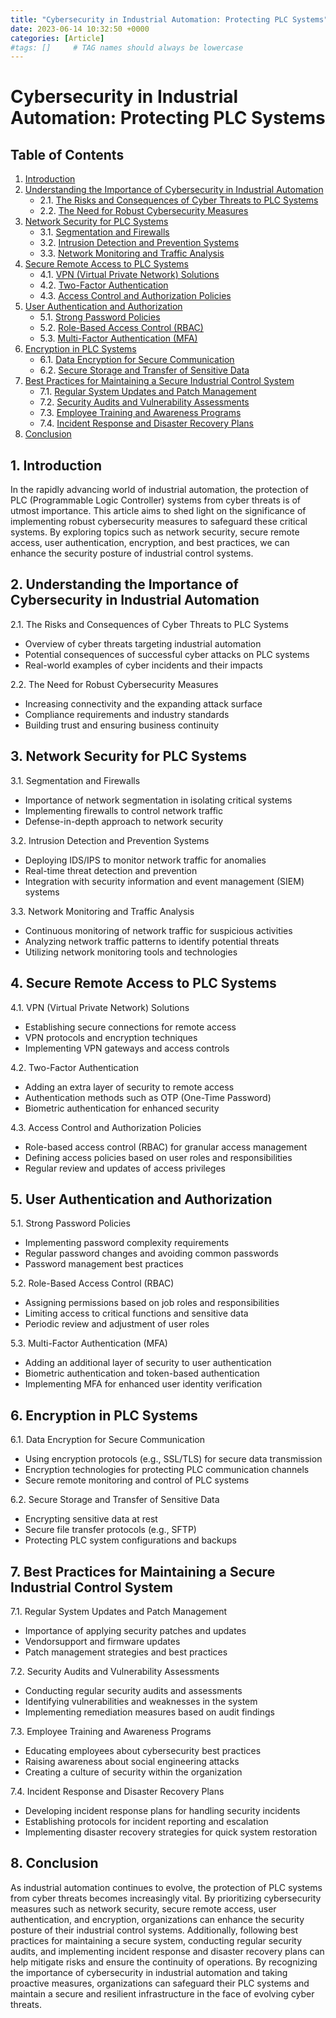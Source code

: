 ```yaml
---
title: "Cybersecurity in Industrial Automation: Protecting PLC Systems"
date: 2023-06-14 10:32:50 +0000
categories: [Article]
#tags: []     # TAG names should always be lowercase
---
```


# Cybersecurity in Industrial Automation: Protecting PLC Systems

## Table of Contents

1. [Introduction](#introduction)
1. [Understanding the Importance of Cybersecurity in Industrial Automation](#importance-of-cybersecurity)
   - 2.1. [The Risks and Consequences of Cyber Threats to PLC Systems](#risks-and-consequences)
   - 2.2. [The Need for Robust Cybersecurity Measures](#need-for-cybersecurity-measures)
1. [Network Security for PLC Systems](#network-security)
   - 3.1. [Segmentation and Firewalls](#segmentation-and-firewalls)
   - 3.2. [Intrusion Detection and Prevention Systems](#intrusion-detection-and-prevention-systems)
   - 3.3. [Network Monitoring and Traffic Analysis](#network-monitoring-and-traffic-analysis)
1. [Secure Remote Access to PLC Systems](#secure-remote-access)
   - 4.1. [VPN (Virtual Private Network) Solutions](#vpn-solutions)
    - 4.2. [Two-Factor Authentication](#two-factor-authentication)
   - 4.3. [Access Control and Authorization Policies](#access-control-and-authorization-policies)
1. [User Authentication and Authorization](#user-authentication-and-authorization)
   - 5.1. [Strong Password Policies](#strong-password-policies)
   - 5.2. [Role-Based Access Control (RBAC)](#role-based-access-control)
   - 5.3. [Multi-Factor Authentication (MFA)](#multi-factor-authentication)
1. [Encryption in PLC Systems](#encryption-in-plc-systems)
   - 6.1. [Data Encryption for Secure Communication](#data-encryption-for-secure-communication)
   - 6.2. [Secure Storage and Transfer of Sensitive Data](#secure-storage-and-transfer-of-sensitive-data)
1. [Best Practices for Maintaining a Secure Industrial Control System](#best-practices-for-maintaining-a-secure-system)
   - 7.1. [Regular System Updates and Patch Management](#regular-system-updates-and-patch-management)
   - 7.2. [Security Audits and Vulnerability Assessments](#security-audits-and-vulnerability-assessments)
   - 7.3. [Employee Training and Awareness Programs](#employee-training-and-awareness-programs)
   - 7.4. [Incident Response and Disaster Recovery Plans](#incident-response-and-disaster-recovery-plans)
1. [Conclusion](#conclusion)

## 1. Introduction

In the rapidly advancing world of industrial automation, the protection of PLC (Programmable Logic Controller) systems from cyber threats is of utmost importance. This article aims to shed light on the significance of implementing robust cybersecurity measures to safeguard these critical systems. By exploring topics such as network security, secure remote access, user authentication, encryption, and best practices, we can enhance the security posture of industrial control systems.

## 2. Understanding the Importance of Cybersecurity in Industrial Automation

2.1. The Risks and Consequences of Cyber Threats to PLC Systems

- Overview of cyber threats targeting industrial automation
- Potential consequences of successful cyber attacks on PLC systems
- Real-world examples of cyber incidents and their impacts

2.2. The Need for Robust Cybersecurity Measures

- Increasing connectivity and the expanding attack surface
- Compliance requirements and industry standards
- Building trust and ensuring business continuity

## 3. Network Security for PLC Systems

3.1. Segmentation and Firewalls

- Importance of network segmentation in isolating critical systems
- Implementing firewalls to control network traffic
- Defense-in-depth approach to network security

3.2. Intrusion Detection and Prevention Systems

- Deploying IDS/IPS to monitor network traffic for anomalies
- Real-time threat detection and prevention
- Integration with security information and event management (SIEM) systems

3.3. Network Monitoring and Traffic Analysis

- Continuous monitoring of network traffic for suspicious activities
- Analyzing network traffic patterns to identify potential threats
- Utilizing network monitoring tools and technologies

## 4. Secure Remote Access to PLC Systems

4.1. VPN (Virtual Private Network) Solutions

- Establishing secure connections for remote access
- VPN protocols and encryption techniques
- Implementing VPN gateways and access controls

4.2. Two-Factor Authentication

- Adding an extra layer of security to remote access
- Authentication methods such as OTP (One-Time Password)
- Biometric authentication for enhanced security

4.3. Access Control and Authorization Policies

- Role-based access control (RBAC) for granular access management
- Defining access policies based on user roles and responsibilities
- Regular review and updates of access privileges

## 5. User Authentication and Authorization

5.1. Strong Password Policies

- Implementing password complexity requirements
- Regular password changes and avoiding common passwords
- Password management best practices

5.2. Role-Based Access Control (RBAC)

- Assigning permissions based on job roles and responsibilities
- Limiting access to critical functions and sensitive data
- Periodic review and adjustment of user roles

5.3. Multi-Factor Authentication (MFA)

- Adding an additional layer of security to user authentication
- Biometric authentication and token-based authentication
- Implementing MFA for enhanced user identity verification

## 6. Encryption in PLC Systems

6.1. Data Encryption for Secure Communication

- Using encryption protocols (e.g., SSL/TLS) for secure data transmission
- Encryption technologies for protecting PLC communication channels
- Secure remote monitoring and control of PLC systems

6.2. Secure Storage and Transfer of Sensitive Data

- Encrypting sensitive data at rest
- Secure file transfer protocols (e.g., SFTP)
- Protecting PLC system configurations and backups

## 7. Best Practices for Maintaining a Secure Industrial Control System

7.1. Regular System Updates and Patch Management

- Importance of applying security patches and updates
- Vendorsupport and firmware updates
- Patch management strategies and best practices

7.2. Security Audits and Vulnerability Assessments

- Conducting regular security audits and assessments
- Identifying vulnerabilities and weaknesses in the system
- Implementing remediation measures based on audit findings

7.3. Employee Training and Awareness Programs

- Educating employees about cybersecurity best practices
- Raising awareness about social engineering attacks
- Creating a culture of security within the organization

7.4. Incident Response and Disaster Recovery Plans

- Developing incident response plans for handling security incidents
- Establishing protocols for incident reporting and escalation
- Implementing disaster recovery strategies for quick system restoration

## 8. Conclusion

As industrial automation continues to evolve, the protection of PLC systems from cyber threats becomes increasingly vital. By prioritizing cybersecurity measures such as network security, secure remote access, user authentication, and encryption, organizations can enhance the security posture of their industrial control systems. Additionally, following best practices for maintaining a secure system, conducting regular security audits, and implementing incident response and disaster recovery plans can help mitigate risks and ensure the continuity of operations. By recognizing the importance of cybersecurity in industrial automation and taking proactive measures, organizations can safeguard their PLC systems and maintain a secure and resilient infrastructure in the face of evolving cyber threats.